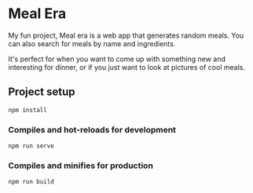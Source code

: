 # Meal Era
My fun project, Meal era is a web app that generates random meals. You can also search for meals by name and ingredients.

It's perfect for when you want to come up with something new and interesting for dinner, or if you just want to look at pictures of cool meals.


## Project setup
```
npm install
```

### Compiles and hot-reloads for development
```
npm run serve
```

### Compiles and minifies for production
```
npm run build
```
